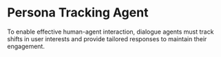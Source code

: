 # Persona Tracking Agent


To enable effective human-agent interaction, dialogue agents must track shifts in user interests and provide tailored responses to maintain their engagement. 
